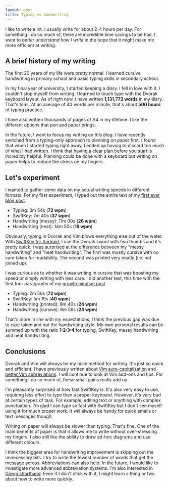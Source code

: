 ```yaml
---
layout: post
title: Typing vs handwriting
---
```


I like to write a lot. I usually write for about 2-4 hours per day. For something I do so much of, there are incredible time savings to be had. I want to *better understand how I write* in the hope that it might make me more efficient at writing.


## A brief history of my writing

The first 20 years of my life were pretty normal. I learned cursive handwriting in primary school and basic typing skills in secondary school. 

In my final year of university, I started keeping a diary. I fell in love with it. I couldn't stop myself from writing. I learned to touch type with the Dvorak keyboard layout. As of right now, I have written **1,131,772 words** in my diary. That's tons. At an average of 40 words per minute, that's about **500 hours** of typing practice. 

I have also written thousands of pages of A4 in my lifetime. I like the different options that pen and paper brings. 

In the future, I want to focus my writing on *this blog*. I have recently switched from a typing-only approach to planning on paper first. I found that when I started typing right away, I ended up having to discard too much of what I had written. I think that having a clear plan before you start is incredibly helpful. Planning could be done with a keyboard but writing on paper helps to reduce the stress on my fingers. 

## Let's experiment

I wanted to gather some data on my actual writing speeds in different formats. For my first experiment, I typed out the entire text of my [first ever blog post](/hello-world/). 

- Typing: 3m 54s (**72 wpm**)
- SwiftKey: 7m 40s (**37 wpm**)
- Handwriting (messy): 11m 00s (**26 wpm**)
- Handwriting (neat): 14m 50s (**19 wpm**)

Obviously, typing in Dvorak and Vim blows everything else out of the water. With [SwiftKey for Android](https://play.google.com/store/apps/details?id=com.touchtype.swiftkey), I use the Dvorak layout with two thumbs and it's pretty quick. I was surprised at the difference between my "messy handwriting" and "neat handwriting". The first was mostly cursive with no care taken for readability. The second was printed very neatly (i.e. not joined up). 

I was curious as to whether it was writing in cursive that was boosting my speed or simply writing with less care. I did another test, this time with the first four paragraphs of my [growth mindset post](/the-growth-mindset-applied-to-my-life-part-1/).

- Typing: 2m 56s (**72 wpm**)
- SwiftKey: 5m 19s (**40 wpm**)
- Handwriting (printed): 8m 40s (**24 wpm**)
- Handwriting (cursive): 8m 56s (**24 wpm**)

That's more in line with my expectations, I think the previous gap was due to care taken and not the handwriting style. My own personal results can be summed up with the ratio **1:2:3:4** for typing, SwiftKey, messy handwriting and neat handwriting. 

## Conclusions

Dvorak and Vim will always be my main method for writing. It's just so quick and efficient. I have previously written about [Vim auto-capitalisation](/vim-auto-capitalisation/) and [better Vim abbreviations](/better-vim-abbreviations/). I will continue to look at Vim add-ons and tips. For something I do so much of, these small gains really add up. 

I'm pleasantly surprised at how fast SwiftKey is. It's also very easy to use, requiring less effort to type than a proper keyboard. However, it's very bad at certain types of task. For example, editing text or anything with complex punctuation. I'm glad I can type so fast with SwiftKey but I don't see myself using it for much proper work. It will always be handy for quick emails or text messages though. 

Writing on paper will always be slower than typing. That's fine. One of the main benefits of paper is that it allows me to write without over-stressing my fingers. I also still like the ability to draw ad-hoc diagrams and use different colours. 

I think the biggest area for handwriting improvement is skipping out the unnecessary bits. I try to write the fewest number of words that get the message across. Abbreviations can also help. In the future, I would like to investigate more advanced abbreviation systems. I'm also interested in [Gregg shorthand](http://en.wikipedia.org/wiki/Gregg_shorthand). Even if I don't stick with it, I might learn a thing or two about how to write more quickly. 
